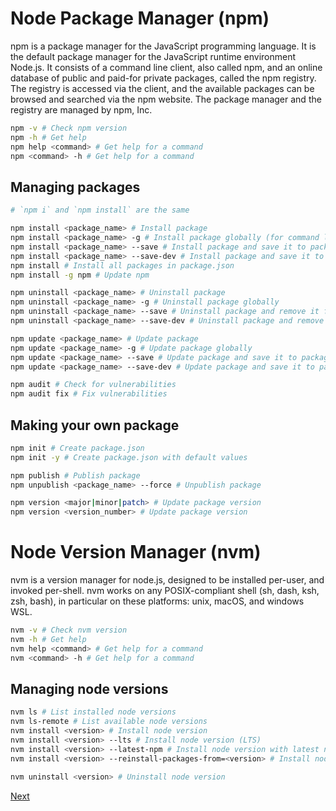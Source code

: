 # Node Package Manager (npm)
npm is a package manager for the JavaScript programming language. It is the default package manager for the JavaScript runtime environment Node.js. It consists of a command line client, also called npm, and an online database of public and paid-for private packages, called the npm registry. The registry is accessed via the client, and the available packages can be browsed and searched via the npm website. The package manager and the registry are managed by npm, Inc.

```bash
npm -v # Check npm version
npm -h # Get help
npm help <command> # Get help for a command
npm <command> -h # Get help for a command
```

## Managing packages
```bash
# `npm i` and `npm install` are the same

npm install <package_name> # Install package
npm install <package_name> -g # Install package globally (for command line tool)
npm install <package_name> --save # Install package and save it to package.json
npm install <package_name> --save-dev # Install package and save it to package.json as a dev dependency
npm install # Install all packages in package.json
npm install -g npm # Update npm

npm uninstall <package_name> # Uninstall package
npm uninstall <package_name> -g # Uninstall package globally
npm uninstall <package_name> --save # Uninstall package and remove it from package.json
npm uninstall <package_name> --save-dev # Uninstall package and remove it from package.json as a dev dependency

npm update <package_name> # Update package
npm update <package_name> -g # Update package globally
npm update <package_name> --save # Update package and save it to package.json
npm update <package_name> --save-dev # Update package and save it to package.json as a dev dependency

npm audit # Check for vulnerabilities
npm audit fix # Fix vulnerabilities
```

## Making your own package
```bash
npm init # Create package.json
npm init -y # Create package.json with default values

npm publish # Publish package
npm unpublish <package_name> --force # Unpublish package

npm version <major|minor|patch> # Update package version
npm version <version_number> # Update package version
```
# Node Version Manager (nvm)
nvm is a version manager for node.js, designed to be installed per-user, and invoked per-shell. nvm works on any POSIX-compliant shell (sh, dash, ksh, zsh, bash), in particular on these platforms: unix, macOS, and windows WSL.

```bash
nvm -v # Check nvm version
nvm -h # Get help
nvm help <command> # Get help for a command
nvm <command> -h # Get help for a command
```

## Managing node versions
```bash
nvm ls # List installed node versions
nvm ls-remote # List available node versions
nvm install <version> # Install node version
nvm install <version> --lts # Install node version (LTS)
nvm install <version> --latest-npm # Install node version with latest npm
nvm install <version> --reinstall-packages-from=<version> # Install node version and reinstall packages from another version

nvm uninstall <version> # Uninstall node version
```





[Next](./tsc.md)
